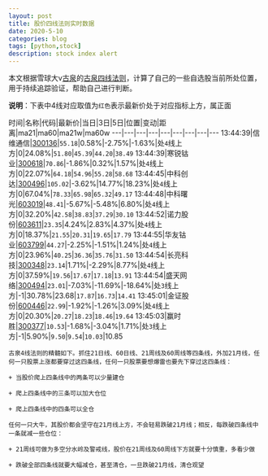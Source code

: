 ```yaml
---
layout: post
title: 股价四线法则实时数据
date: 2020-5-10
categories: blog
tags: [python,stock]
description: stock index alert
---
```



本文根据雪球大v[古泉](https://xueqiu.com/u/7148646888)的[古泉四线法则](https://xueqiu.com/7148646888/130498192)，计算了自己的一些自选股当前所处位置，用于持续追踪验证，帮助自己进行判断。

**说明**：下表中4线对应取值为`红色`表示最新价处于对应指标上方，属正面

时间|名称|代码|最新价|当日|3日|5日|位置|变动|距离|ma21|ma60|ma21w|ma60w
---|---|---|---|---|---|---|---|---
13:44:39|信维通信|[300136](https://xueqiu.com/S/SZ300136)|`55.18`|0.58%|-2.75%|-1.63%|处`4`线上方|0|24.08%|`51.80`|`45.39`|`44.20`|`38.49`
13:44:39|寒锐钴业|[300618](https://xueqiu.com/S/SZ300618)|`70.86`|-1.86%|0.32%|1.57%|处`4`线上方|0|22.07%|`64.18`|`54.96`|`55.28`|`58.68`
13:44:45|中科创达|[300496](https://xueqiu.com/S/SZ300496)|`105.02`|-3.62%|14.77%|18.23%|处`4`线上方|0|67.04%|`78.33`|`65.98`|`65.32`|`49.17`
13:44:48|中科曙光|[603019](https://xueqiu.com/S/SH603019)|`48.41`|-5.67%|-5.48%|6.80%|处`4`线上方|0|32.20%|`42.58`|`38.83`|`37.29`|`30.10`
13:44:52|诺力股份|[603611](https://xueqiu.com/S/SH603611)|`23.35`|4.24%|2.83%|4.37%|处`4`线上方|0|18.37%|`21.55`|`20.31`|`19.65`|`17.79`
13:44:55|华友钴业|[603799](https://xueqiu.com/S/SH603799)|`44.27`|-2.25%|-1.51%|1.24%|处`4`线上方|0|23.96%|`40.25`|`36.36`|`35.76`|`31.50`
13:44:54|长亮科技|[300348](https://xueqiu.com/S/SZ300348)|`23.14`|1.71%|-2.29%|8.77%|处`4`线上方|0|37.59%|`19.56`|`17.67`|`17.18`|`13.91`
13:44:54|盛天网络|[300494](https://xueqiu.com/S/SZ300494)|`23.01`|-7.03%|-11.69%|-18.64%|处`3`线上方|-1|30.78%|23.68|`17.87`|`16.73`|`14.41`
13:45:01|金证股份|[600446](https://xueqiu.com/S/SH600446)|`22.99`|-1.92%|-1.26%|3.09%|处`4`线上方|0|20.30%|`20.27`|`18.23`|`18.46`|`19.64`
13:45:03|赢时胜|[300377](https://xueqiu.com/S/SZ300377)|`10.53`|-1.68%|-3.04%|1.71%|处`3`线上方|-1|5.90%|`9.50`|`9.54`|`10.03`|10.85

```
古泉4线法则的精髓如下。抓住21日线、60日线、21周线及60周线等四条线，外加21月线，任何一只股票上涨都要穿过这四条线，任何一只股票要想爆雷也要先下穿过这四条线：

+ 当股价爬上四条线中的两条可以少量建仓

+ 爬上四条线中的三条可以加大仓位

+ 爬上四条线中的四条可以全仓

任何一只大牛，其股价都会坚守在21月线上方，不会轻易跌破21月线；相反，每跌破四条线中一条就减一些仓位：

+ 21周线可做为多空分水岭及警戒线，股价在21周线及60周线下方就要十分慎重，多看少做

+ 跌破全部四条线就要大幅减仓，甚至清仓，一旦跌破21月线，清仓观望
```